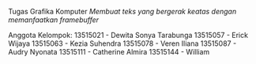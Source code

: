 Tugas Grafika Komputer
*Membuat teks yang bergerak keatas dengan memanfaatkan framebuffer*

Anggota Kelompok:
13515021 - Dewita Sonya Tarabunga
13515057 - Erick Wijaya
13515063 - Kezia Suhendra
13515078 - Veren Iliana
13515087 - Audry Nyonata
13515111 - Catherine Almira
13515144 - William
